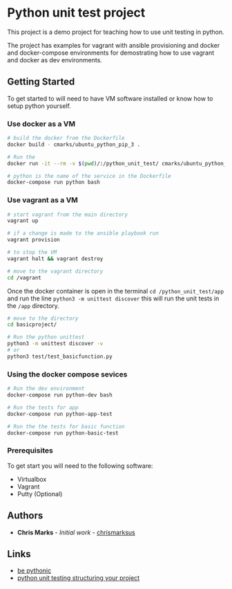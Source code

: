 # Python unit test project 

This project is a demo project for teaching how to use unit testing in python.

The project has examples for vagrant with ansible provisioning and docker and docker-compose environments for demostrating how to use vagrant and docker as dev environments. 

## Getting Started

To get started to will need to have VM software installed or know how to setup python yourself.

### Use docker as a VM

```bash
# build the docker from the Dockerfile
docker build - cmarks/ubuntu_python_pip_3 .

# Run the 
docker run -it --rm -v $(pwd)/:/python_unit_test/ cmarks/ubuntu_python_pip_3 /bin/bash

# python is the name of the service in the Dockerfile
docker-compose run python bash

```
### Use vagrant as a VM

```bash
# start vagrant from the main directory
vagrant up

# if a change is made to the ansible playbook run
vagrant provision

# to stop the VM 
vagrant halt && vagrant destroy

# move to the vagrant directory
cd /vagrant

```

Once the docker container is open in the terminal ```cd /python_unit_test/app``` and run the line ```python3 -m unittest discover``` this will run the unit tests in the ```/app``` directory.  


```bash
# move to the directory
cd basicproject/

# Run the python unittest
python3 -m unittest discover -v
# or
python3 test/test_basicfunction.py

```

### Using the docker compose sevices

```bash
# Run the dev environment
docker-compose run python-dev bash

# Run the tests for app
docker-compose run python-app-test

# Run the the tests for basic function
docker-compose run python-basic-test
```

### Prerequisites

To get start you will need to the following software:

* Virtualbox
* Vagrant
* Putty (Optional)

## Authors

* **Chris Marks** - *Initial work* - [chrismarksus](https://github.com/chrismarksus)

## Links
* [be pythonic](http://mikegrouchy.com/blog/2012/05/be-pythonic-__init__py.html)
* [python unit testing structuring your project](http://www.patricksoftwareblog.com/python-unit-testing-structuring-your-project/)

